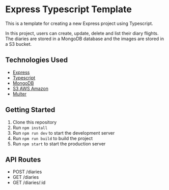 # Express Typescript Template

This is a template for creating a new Express project using Typescript.

In this project, users can create, update, delete and list their diary flights. The diaries are stored in a MongoDB
database and the images are stored in a S3 bucket.

## Technologies Used

- [Express](https://expressjs.com/)
- [Typescript](https://www.typescriptlang.org/)
- [MongoDB](https://www.mongodb.com/)
- [S3 AWS Amazon](https://aws.amazon.com/s3/)
- [Multer](https://www.npmjs.com/package/multer)

## Getting Started

1. Clone this repository
2. Run `npm install`
3. Run `npm run dev` to start the development server
4. Run `npm run build` to build the project
5. Run `npm start` to start the production server

## API Routes

- POST /diaries
- GET /diaries
- GET /diaries/:id

